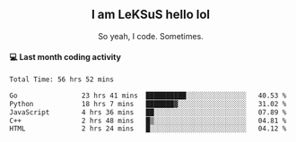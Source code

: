 <h2 align="center">I am LeKSuS hello lol</h2>
<p align="center">So yeah, I code. Sometimes.</p>

#### :computer: Last month coding activity
<!--START_SECTION:waka-->

```txt
Total Time: 56 hrs 52 mins

Go                23 hrs 41 mins  ██████████░░░░░░░░░░░░░░░   40.53 %
Python            18 hrs 7 mins   ███████▓░░░░░░░░░░░░░░░░░   31.02 %
JavaScript        4 hrs 36 mins   ██░░░░░░░░░░░░░░░░░░░░░░░   07.89 %
C++               2 hrs 48 mins   █▒░░░░░░░░░░░░░░░░░░░░░░░   04.81 %
HTML              2 hrs 24 mins   █░░░░░░░░░░░░░░░░░░░░░░░░   04.12 %
```

<!--END_SECTION:waka-->

